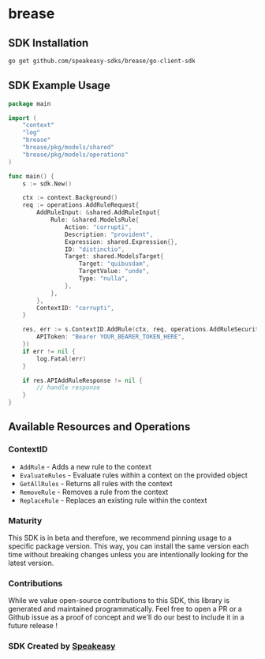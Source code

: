 # brease

<!-- Start SDK Installation -->
## SDK Installation

```bash
go get github.com/speakeasy-sdks/brease/go-client-sdk
```
<!-- End SDK Installation -->

## SDK Example Usage
<!-- Start SDK Example Usage -->
```go
package main

import (
    "context"
    "log"
    "brease"
    "brease/pkg/models/shared"
    "brease/pkg/models/operations"
)

func main() {
    s := sdk.New()

    ctx := context.Background()    
    req := operations.AddRuleRequest{
        AddRuleInput: &shared.AddRuleInput{
            Rule: &shared.ModelsRule{
                Action: "corrupti",
                Description: "provident",
                Expression: shared.Expression{},
                ID: "distinctio",
                Target: shared.ModelsTarget{
                    Target: "quibusdam",
                    TargetValue: "unde",
                    Type: "nulla",
                },
            },
        },
        ContextID: "corrupti",
    }

    res, err := s.ContextID.AddRule(ctx, req, operations.AddRuleSecurity{
        APIToken: "Bearer YOUR_BEARER_TOKEN_HERE",
    })
    if err != nil {
        log.Fatal(err)
    }

    if res.APIAddRuleResponse != nil {
        // handle response
    }
}
```
<!-- End SDK Example Usage -->

<!-- Start SDK Available Operations -->
## Available Resources and Operations


### ContextID

* `AddRule` - Adds a new rule to the context
* `EvaluateRules` - Evaluate rules within a context on the provided object
* `GetAllRules` - Returns all rules with the context
* `RemoveRule` - Removes a rule from the context
* `ReplaceRule` - Replaces an existing rule within the context
<!-- End SDK Available Operations -->

### Maturity

This SDK is in beta and therefore, we recommend pinning usage to a specific package version.
This way, you can install the same version each time without breaking changes unless you are intentionally
looking for the latest version.

### Contributions

While we value open-source contributions to this SDK, this library is generated and maintained programmatically.
Feel free to open a PR or a Github issue as a proof of concept and we'll do our best to include it in a future release !

### SDK Created by [Speakeasy](https://docs.speakeasyapi.dev/docs/using-speakeasy/client-sdks)
